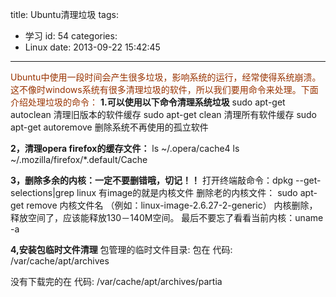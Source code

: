 title: Ubuntu清理垃圾
tags:
  - 学习
id: 54
categories:
  - Linux
date: 2013-09-22 15:42:45
---

<span style="color: #993300; font-size: 14px;">Ubuntu中使用一段时间会产生很多垃圾，影响系统的运行，经常使得系统崩溃。这不像时windows系统有很多清理垃圾的软件，所以我们要用命令来处理。下面介绍处理垃圾的命令：</span>
<span style="font-size: 14px;">
**1.可以使用以下命令清理系统垃圾**
	sudo apt-get autoclean 清理旧版本的软件缓存
	sudo apt-get clean 清理所有软件缓存
	sudo apt-get autoremove 删除系统不再使用的孤立软件</span>

**2，清理opera firefox的缓存文件：**
ls ~/.opera/cache4
ls ~/.mozilla/firefox/*.default/Cache

**3，删除多余的内核：一定不要删错哦，切记！！**
打开终端敲命令：dpkg --get-selections|grep linux
有image的就是内核文件
删除老的内核文件：
sudo apt-get remove 内核文件名 （例如：linux-image-2.6.27-2-generic）
内核删除，释放空间了，应该能释放130－140M空间。
最后不要忘了看看当前内核：uname -a

**4,安装包临时文件清理**
包管理的临时文件目录:
包在
代码:
/var/cache/apt/archives

没有下载完的在
代码:
/var/cache/apt/archives/partia